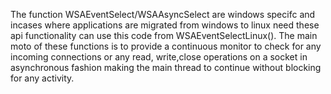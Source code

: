 The function WSAEventSelect/WSAAsyncSelect are windows specifc and incases where applications are migrated from windows to linux need these api functionality can use this code from WSAEventSelectLinux(). The main moto of these functions is to provide a continuous monitor to check for any incoming connections or any read, write,close operations on a socket in asynchronous fashion making the main thread to continue without blocking for any activity.
